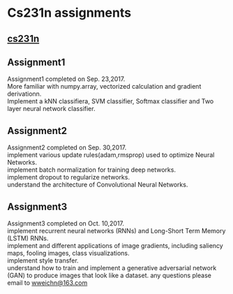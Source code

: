 Cs231n assignments
===
[cs231n](http://cs231n.github.io)
---
Assignment1
---
Assignment1 completed on Sep. 23,2017.<br>
More familiar with numpy.array, vectorized calculation and gradient derivationn.<br>
Implement a kNN classifiera, SVM classifier, Softmax classifier and Two layer neural network classifier.<br>

Assignment2
---
Assignment2 completed on Sep. 30,2017.<br>
implement various update rules(adam,rmsprop) used to optimize Neural Networks.<br>
implement batch normalization for training deep networks.<br>
implement dropout to regularize networks.<br>
understand the architecture of Convolutional Neural Networks. 

Assignment3
---
Assignment3 completed on Oct. 10,2017.<br>
implement recurrent neural networks (RNNs) and Long-Short Term Memory (LSTM) RNNs.<br>
implement and different applications of image gradients, including saliency maps, fooling images, class visualizations.<br>
implement style transfer.<br>
understand how to train and implement a generative adversarial network (GAN) to produce images that look like a dataset.
any questions please email to wweichn@163.com<br>


